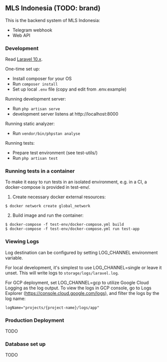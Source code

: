 ## MLS Indonesia (TODO: brand)

This is the backend system of MLS Indonesia:
* Telegram webhook
* Web API

### Development

Read [Laravel 10.x](https://laravel.com/docs/10.x).

One-time set up:
* Install composer for your OS
* Run `composer install`
* Set up local `.env` file (copy and edit from .env.example)

Running development server:
* Run `php artisan serve`
* development server listens at http://localhost:8000

Running static analyzer:
* Run `vendor/bin/phpstan analyse`

Running tests:
* Prepare test environment (see test-utils/)
* Run `php artisan test`

### Running tests in a container
To make it easy to run tests in an isolated environment, e.g. in a CI, a
docker-compose is provided in test-env/.

1. Create necessary docker external resources:
```
$ docker network create global_network
```

2. Build image and run the container:
```
$ docker-compose -f test-env/docker-compose.yml build
$ docker-compose -f test-env/docker-compose.yml run test-app
```

### Viewing Logs
Log destination can be configured by setting LOG_CHANNEL environment variable.

For local development, it's simplest to use LOG_CHANNEL=single or leave it unset. This will write logs to
`storage/logs/laravel.log`.

For GCP deployment, set LOG_CHANNEL=gcp to utilize Google Cloud Logging as the log output. To view the logs in GCP
console, go to Logs Explorer (https://console.cloud.google.com/logs), and filter the logs by the log name:
```
logName="projects/{project-name}/logs/app"
```

### Production Deployment
TODO

### Database set up
TODO
